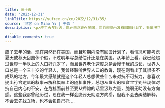 ```yaml
---
title: 三十五
date: '2022-12-31'
linkTitle: https://yufree.cn/cn/2022/12/31/35/
source: '博客 on Miao Yu | 于淼 '
description: <p>应了去年的话，现在果然还在美国，而且短期内没有回国计划了，看情况可能考虑夏天或秋天回国休个假，不过明年写总结估计还是在美国。从年龄上看，我已经超过世界一半以上的人口好几岁了，而且世界老化速度总是会慢于我的成长，世界人口总是一个三十岁的年轻人，我曾经聆听世界人口的教诲，现在则看出了其很多不成熟的地方。今年最大感触就是这个年轻人总想做些什么来对抗不可抗力，总喜欢提出符合逻辑的叙事来解释概率上的随机事件，总想从事实的噪音里学到些规律对抗自己内心的不安，在危机面前甚至要从押韵的话里汲取力量，脆弱无助没有方向感。这些我都曾经历过，现在我一样会脆弱无助没方向感，但我不会去纠结解释，不会去先找立场，也不会把自己托
  ...
disable_comments: true
---
```

<p>应了去年的话，现在果然还在美国，而且短期内没有回国计划了，看情况可能考虑夏天或秋天回国休个假，不过明年写总结估计还是在美国。从年龄上看，我已经超过世界一半以上的人口好几岁了，而且世界老化速度总是会慢于我的成长，世界人口总是一个三十岁的年轻人，我曾经聆听世界人口的教诲，现在则看出了其很多不成熟的地方。今年最大感触就是这个年轻人总想做些什么来对抗不可抗力，总喜欢提出符合逻辑的叙事来解释概率上的随机事件，总想从事实的噪音里学到些规律对抗自己内心的不安，在危机面前甚至要从押韵的话里汲取力量，脆弱无助没有方向感。这些我都曾经历过，现在我一样会脆弱无助没方向感，但我不会去纠结解释，不会去先找立场，也不会把自己托 ...